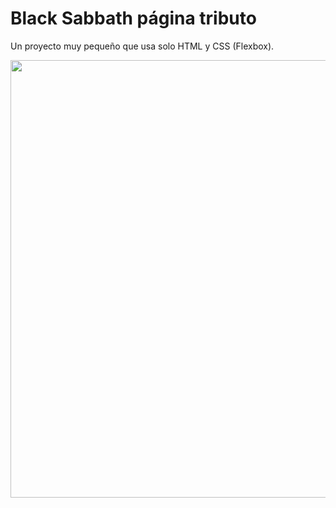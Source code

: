 # Black Sabbath página tributo

Un proyecto muy pequeño que usa solo HTML y CSS (Flexbox).

<img src = "https://i.imgur.com/6pL783I.png" width = 700px> 
